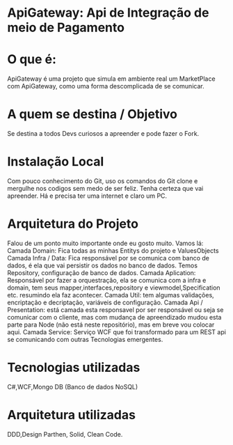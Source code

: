 # ApiGateway: Api de Integração de meio de Pagamento
# O que é:
ApiGateway é uma projeto que simula em ambiente real um MarketPlace com ApiGateway, como uma forma descomplicada de se comunicar.

# A quem se destina / Objetivo
Se destina a todos Devs curiosos a apreender e pode fazer o Fork. 

# Instalação Local
Com pouco conhecimento do Git, uso os comandos do Git clone e mergulhe nos codigos sem medo de ser feliz. Tenha certeza que vai apreender. Há e precisa ter uma internet e claro um PC.

# Arquitetura do Projeto
Falou de um ponto muito importante onde eu gosto muito. 
Vamos lá: 
Camada Domain: Fica todas as minhas Entitys do projeto e ValuesObjects
Camada Infra / Data: Fica responsável por se comunica com banco de dados, é ela que vai persistir os dados no banco de dados. Temos Repository, configuração de banco de dados.
Camada Aplication: Responsável por fazer a orquestração, ela se comunica com a infra e domain, tem seus mapper,interfaces,repository e viewmodel,Specification etc. resumindo ela faz acontecer.
Camada Util: tem algumas validações, encriptação e decriptação, variáveis de configuração.
Camada Api / Presentation: está camada esta responsavel por ser responsável ou seja se comunicar com o cliente, mas com mudança de apreendizado mudou esta parte para Node (não está neste repositório), mas em breve vou colocar aqui.
Camada Service: Serviço WCF que foi transformado para um REST api se comunicando com outras Tecnologias emergentes.

# Tecnologias utilizadas
C#,WCF,Mongo DB (Banco de dados NoSQL)

# Arquitetura utilizadas
DDD,Design Parthen, Solid, Clean Code.






